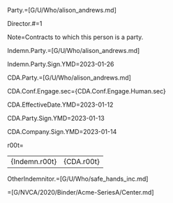 Party.=[G/U/Who/alison_andrews.md]

Director.#=1

Note=Contracts to which this person is a party.

Indemn.Party.=[G/U/Who/alison_andrews.md]

Indemn.Party.Sign.YMD=2023-01-26

CDA.Party.=[G/U/Who/alison_andrews.md]

CDA.Conf.Engage.sec={CDA.Conf.Engage.Human.sec}

CDA.EffectiveDate.YMD=2023-01-12

CDA.Party.Sign.YMD=2023-01-13

CDA.Company.Sign.YMD=2023-01-14

r00t=<table><tr><td valign='top'>{Indemn.r00t}</td><td valign='top'>{CDA.r00t}</td></tr></table>

OtherIndemnitor.=[G/U/Who/safe_hands_inc.md]

=[G/NVCA/2020/Binder/Acme-SeriesA/Center.md]
